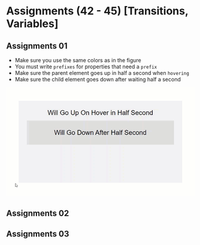 # Assignments (42 - 45) [Transitions, Variables]
## Assignments 01
- Make sure you use the same colors as in the figure
- You must write `prefixes` for properties that need a `prefix`
- Make sure the parent element goes up in half a second when `hovering`
- Make sure the child element goes down after waiting half a second

![Assignments 01](/42-45/Image/css-assignments-lessons-42-45-1.gif)


## Assignments 02



## Assignments 03
